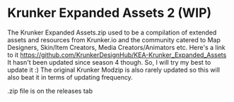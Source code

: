 # Krunker Expanded Assets 2 (WIP)

The Krunker Expanded Assets.zip used to be a compilation of extended assets and resources from Krunker.io and the community catered to Map Designers, Skin/Item Creators, Media Creators/Animators etc. Here's a link to it https://github.com/KrunkerDesignHub/KEA-Krunker_Expanded_Assets
It hasn't been updated since season 4 though. So, I will try my best to update it :)
The original Krunker Modzip is also rarely updated so this will also beat it in terms of updating frequency.

.zip file is on the releases tab
